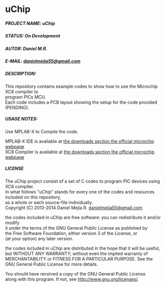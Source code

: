 uChip
=====

##### PROJECT NAME:	uChip
##### STATUS:		On Development
##### AUTOR:		Daniel M.R.
##### E-MAIL:		[danielmejia55@gmail.com](mailto:danielmejia55@gmail.com)  
##### DESCRIPTION:  
This repository contains example codes to show how to use the Microchip XC8 compiler to  
program PICs MCU.   
Each code includes a PCB layout showing the setup for the code provided (PENDING).

##### USAGE NOTES:  

Use MPLAB-X to Compile the code.

MPLAB-X IDE is available at [the downloads section the official microchip webpage](www.microchip.com/mplabx)  
XC8 Compiler is available at [the downloads section the official microchip webpage](www.microchip.com/mplabx)  


##### LICENSE
    
The uChip project consist of a set of C codes to program PIC devices using XC8 compiler.  
In what follows "uChip" stands for every one of the codes and resources included on this repository,  
as a whole or each source-file individually.   
Copyright (C) 2013-2014  Daniel Mejía R. [danielmejia55@gmail.com](mailto:danielmejia55@gmail.com)  

the codes included in uChip are free software: you can redistribute it and/or modify  
it under the terms of the GNU General Public License as published by  
the Free Software Foundation, either version 3 of the License, or  
(at your option) any later version.  

the codes included in uChip are distributed in the hope that it will be useful,  
but WITHOUT ANY WARRANTY; without even the implied warranty of  
MERCHANTABILITY or FITNESS FOR A PARTICULAR PURPOSE.  See the  
GNU General Public License for more details.  

You should have received a copy of the GNU General Public License  
along with this program.  If not, see <http://www.gnu.org/licenses/>.  
